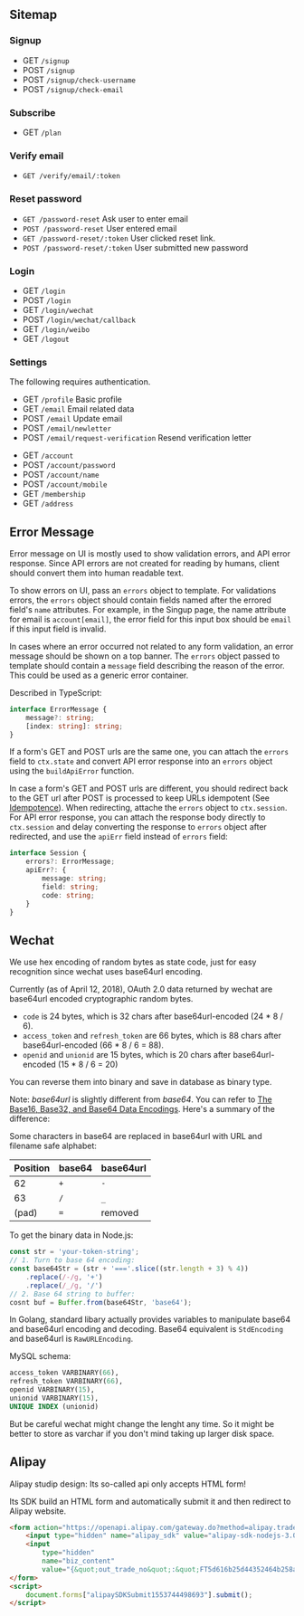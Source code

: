 ## Sitemap

### Signup
* GET `/signup`
* POST `/signup`
* POST `/signup/check-username`
* POST `/signup/check-email`

### Subscribe

* GET `/plan`

### Verify email
* `GET /verify/email/:token`

### Reset password
* `GET /password-reset` Ask user to enter email
* `POST /password-reset` User entered email
* `GET /password-reset/:token` User clicked reset link.
* `POST /password-reset/:token`  User submitted new password

### Login
* GET `/login`
* POST `/login`
* GET `/login/wechat`
* POST `/login/wechat/callback`
* GET `/login/weibo`
* GET `/logout`

### Settings

The following requires authentication.

* GET `/profile` Basic profile
* GET `/email` Email related data
* POST `/email` Update email
* POST `/email/newletter`
* POST `/email/request-verification` Resend verification letter
<!-- * GET `/email/confirm-verification/:token` Verify email -->
* GET `/account`
* POST `/account/password`
* POST `/account/name`
* POST `/account/mobile`
* GET `/membership`
* GET `/address`

## Error Message

Error message on UI is mostly used to show validation errors, and API error response. Since API errors are not created for reading by humans, client should convert them into human readable text.

To show errors on UI, pass an `errors` object to template. For validations errors, the `errors` object should contain fields named after the errored field's `name` attributes. For example, in the Singup page, the name attribute for email is `account[email]`, the error field for this input box should be `email` if this input field is invalid.

In cases where an error occurred not related to any form validation, an error message should be shown on a top banner. The `errors` object passed to template should contain a `message` field describing the reason of the error. This could be used as a generic error container.

Described in TypeScript:
```ts
interface ErrorMessage {
    message?: string;
    [index: string]: string;
}
```

If a form's GET and POST urls are the same one, you can attach the `errors` field to `ctx.state` and convert API error response into an `errors` object using the `buildApiError` function.

In case a form's GET and POST urls are different, you should redirect back to the GET url after POST is processed to keep URLs idempotent (See [Idempotence](https://en.wikipedia.org/wiki/Idempotence)). When redirecting, attache the `errors` object to `ctx.session`. For API error response, you can attach the response body directly to `ctx.session` and delay converting the response to `errors` object after redirected, and use the `apiErr` field instead of `errors` field:

```ts
interface Session {
    errors?: ErrorMessage;
    apiErr?: {
        message: string;
        field: string;
        code: string;
    }
}
```
## Wechat

We use hex encoding of random bytes as state code, just for easy recognition since wechat uses base64url encoding.

Currently (as of April 12, 2018), OAuth 2.0 data returned by wechat are base64url encoded cryptographic random bytes.

* `code` is 24 bytes, which is 32 chars after base64url-encoded (24 * 8 / 6).
* `access_token` and `refresh_token` are 66 bytes, which is 88 chars after base64url-encoded (66 * 8 / 6 = 88).
* `openid` and `unionid` are 15 bytes, which is 20 chars after base64url-encoded (15 * 8 / 6 = 20)

You can reverse them into binary and save in database as binary type.

Note: *base64url* is slightly different from *base64*. You can refer to [The Base16, Base32, and Base64 Data Encodings](https://tools.ietf.org/html/rfc4648). Here's a summary of the difference:

Some characters in base64 are replaced in base64url with URL and filename safe alphabet:

Position | base64 | base64url
-------- | ------ | --------
62 | `+` | `-`
63 | `/` | `_`
(pad) | `=` | removed

To get the binary data in Node.js:
```js
const str = 'your-token-string';
// 1. Turn to base 64 encoding:
const base64Str = (str + '==='.slice((str.length + 3) % 4))
    .replace(/-/g, '+')
    .replace(/_/g, '/')
// 2. Base 64 string to buffer:
cosnt buf = Buffer.from(base64Str, 'base64');
```

In Golang, standard libary actually provides variables to manipulate base64 and base64url encoding and decoding. Base64 equivalent is `StdEncoding` and base64url is `RawURLEncoding`.

MySQL schema:
```sql
access_token VARBINARY(66),
refresh_token VARBINARY(66),
openid VARBINARY(15),
unionid VARBINARY(15),
UNIQUE INDEX (unionid)
```

But be careful wechat might change the lenght any time. So it might be better to store as varchar if you don't mind taking up larger disk space.

## Alipay

Alipay studip design: Its so-called api only accepts HTML form!

Its SDK build an HTML form and automatically submit it and  then redirect to Alipay website.

```html
<form action="https://openapi.alipay.com/gateway.do?method=alipay.trade.page.pay&app_id=2018053060263354&charset=utf-8&version=1.0&sign_type=RSA2&timestamp=2019-03-28%2011%3A41%3A38&notify_url=http%3A%2F%2Fwww.ftacademy.cn%2Fapi%2Fsandbox%2Fcallback%2Falipay&sign=kHoLkQHZMQ1TC4LNcptrjx73G05QMZihGuw9iic3Me7CUCIQNsdkGBISiordNtodO2yJRGLbeKYoG5w7ELyiZFshj%2FjY1d4vfCYpFtpGa2DMYs1vP4aO425SLpBKG4OYsDVYTpXY%2FRUzvAcB83HILbXvTtVCsx6cPzskkYmRRplV7W6KOCm5XbNixKB76QuJooRHkqgPxpo%2F%2BchjcSEfb96twutnE1pzPu%2FjpkeU3ES3ARt2j%2FjXhj9Z3%2FmfistAnMzqNfRMDQfKrtLpTX%2BEk%2BgeqIQZur3ah0wCAuGWNVqkIgGN9ef9682RYrzVlMKcFBlW3ewfDoF5LLEP4Ae5IA%3D%3D" method="post" name="alipaySDKSubmit1553744498693" id="alipaySDKSubmit1553744498693">
    <input type="hidden" name="alipay_sdk" value="alipay-sdk-nodejs-3.0.4" />
    <input 
        type="hidden" 
        name="biz_content" 
        value="{&quot;out_trade_no&quot;:&quot;FT5d616b25d44352464b258a1849d2a3730f12a51a3b04df548cb82d62b2ab3dae&quot;,&quot;product_code&quot;:&quot;FAST_INSTANT_TRADE_PAY&quot;,&quot;total_amount&quot;:&quot;0.0.1&quot;,&quot;subject&quot;:&quot;会员测试&quot;}" />   
</form>      
<script>
    document.forms["alipaySDKSubmit1553744498693"].submit();
</script>
```
